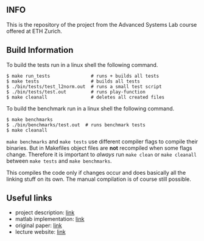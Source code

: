 ## INFO
This is the repository of the project from the Advanced Systems Lab course offered at ETH Zurich.

## Build Information

To build the tests run in a linux shell the following command.
```shell
$ make run_tests               # runs + builds all tests
$ make tests                   # builds all tests
$ ./bin/tests/test_l2norm.out  # runs a small test script
$ ./bin/tests/test.out         # runs play-function
$ make cleanall                # deletes all created files
```
To build the benchmark run in a linux shell the following command.
```shell
$ make benchmarks
$ ./bin/benchmarks/test.out  # runs benchmark tests
$ make cleanall
```
`make benchmarks` and `make tests` use different compiler flags to compile their binaries.
But in Makefiles object files are **not** recompiled when some flags change. Therefore it is important to *always* run `make clean` or `make cleanall` between `make tests` and `make benchmarks`.



This compiles the code only if changes occur and does basically all the linking stuff on its own.
The manual compilation is of course still possible.

## Useful links

- project description: [link](https://acl.inf.ethz.ch/teaching/fastcode/2023/project/project-ideas/Image-Quilting.pdf)
- matlab implementation: [link](https://jmecom.github.io/projects/computational-photography/texture-synthesis/)
- original paper: [link](http://graphics.cs.cmu.edu/people/efros/research/quilting/quilting.pdf)
- lecture website: [link](https://acl.inf.ethz.ch/teaching/fastcode/2023/)

